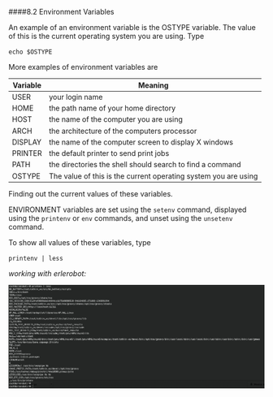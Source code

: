 
####8.2 Environment Variables

An example of an environment variable is the OSTYPE variable. The value of this is the current operating system you are using. Type

```
echo $OSTYPE
```

More examples of environment variables are

| **Variable** | **Meaning** |
|---------------|---------------|
|USER |your login name|
|HOME |the path name of your home directory|
|HOST| the name of the computer you are using|
|ARCH |the architecture of the computers processor|
|DISPLAY |the name of the computer screen to display X windows|
|PRINTER |the default printer to send print jobs|
|PATH |the directories the shell should search to find a command|
|OSTYPE|The value of this is the current operating system you are using|

Finding out the current values of these variables.

ENVIRONMENT variables are set using the `setenv` command, displayed using the `printenv` or `env` commands, and unset using the `unsetenv` command.

To show all values of these variables, type

```
printenv | less
```

*working with erlerobot:*

![environment_variables](img8/11_Fotor.jpg)




